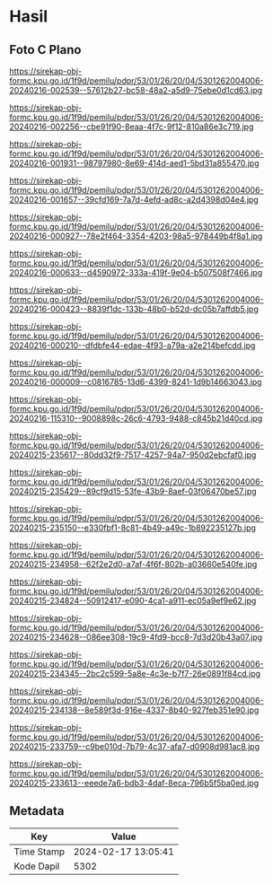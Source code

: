# Hasil

## Foto C Plano

https://sirekap-obj-formc.kpu.go.id/1f9d/pemilu/pdpr/53/01/26/20/04/5301262004006-20240216-002539--57612b27-bc58-48a2-a5d9-75ebe0d1cd63.jpg

https://sirekap-obj-formc.kpu.go.id/1f9d/pemilu/pdpr/53/01/26/20/04/5301262004006-20240216-002256--cbe91f90-8eaa-4f7c-9f12-810a86e3c719.jpg

https://sirekap-obj-formc.kpu.go.id/1f9d/pemilu/pdpr/53/01/26/20/04/5301262004006-20240216-001931--98797980-8e69-414d-aed1-5bd31a855470.jpg

https://sirekap-obj-formc.kpu.go.id/1f9d/pemilu/pdpr/53/01/26/20/04/5301262004006-20240216-001657--39cfd169-7a7d-4efd-ad8c-a2d4398d04e4.jpg

https://sirekap-obj-formc.kpu.go.id/1f9d/pemilu/pdpr/53/01/26/20/04/5301262004006-20240216-000927--78e2f464-3354-4203-98a5-978449b4f8a1.jpg

https://sirekap-obj-formc.kpu.go.id/1f9d/pemilu/pdpr/53/01/26/20/04/5301262004006-20240216-000633--d4590972-333a-419f-9e04-b507508f7466.jpg

https://sirekap-obj-formc.kpu.go.id/1f9d/pemilu/pdpr/53/01/26/20/04/5301262004006-20240216-000423--8839f1dc-133b-48b0-b52d-dc05b7affdb5.jpg

https://sirekap-obj-formc.kpu.go.id/1f9d/pemilu/pdpr/53/01/26/20/04/5301262004006-20240216-000210--dfdbfe44-edae-4f93-a79a-a2e214befcdd.jpg

https://sirekap-obj-formc.kpu.go.id/1f9d/pemilu/pdpr/53/01/26/20/04/5301262004006-20240216-000009--c0816785-13d6-4399-8241-1d9b14663043.jpg

https://sirekap-obj-formc.kpu.go.id/1f9d/pemilu/pdpr/53/01/26/20/04/5301262004006-20240216-115310--9008898c-26c6-4793-9488-c845b21d40cd.jpg

https://sirekap-obj-formc.kpu.go.id/1f9d/pemilu/pdpr/53/01/26/20/04/5301262004006-20240215-235617--80dd32f9-7517-4257-94a7-950d2ebcfaf0.jpg

https://sirekap-obj-formc.kpu.go.id/1f9d/pemilu/pdpr/53/01/26/20/04/5301262004006-20240215-235429--89cf9d15-53fe-43b9-8aef-03f06470be57.jpg

https://sirekap-obj-formc.kpu.go.id/1f9d/pemilu/pdpr/53/01/26/20/04/5301262004006-20240215-235150--e330fbf1-8c81-4b49-a49c-1b892235127b.jpg

https://sirekap-obj-formc.kpu.go.id/1f9d/pemilu/pdpr/53/01/26/20/04/5301262004006-20240215-234958--62f2e2d0-a7af-4f6f-802b-a03660e540fe.jpg

https://sirekap-obj-formc.kpu.go.id/1f9d/pemilu/pdpr/53/01/26/20/04/5301262004006-20240215-234824--50912417-e090-4ca1-a911-ec05a9ef9e62.jpg

https://sirekap-obj-formc.kpu.go.id/1f9d/pemilu/pdpr/53/01/26/20/04/5301262004006-20240215-234628--086ee308-19c9-4fd9-bcc8-7d3d20b43a07.jpg

https://sirekap-obj-formc.kpu.go.id/1f9d/pemilu/pdpr/53/01/26/20/04/5301262004006-20240215-234345--2bc2c599-5a8e-4c3e-b7f7-26e0891f84cd.jpg

https://sirekap-obj-formc.kpu.go.id/1f9d/pemilu/pdpr/53/01/26/20/04/5301262004006-20240215-234138--8e589f3d-916e-4337-8b40-927feb351e90.jpg

https://sirekap-obj-formc.kpu.go.id/1f9d/pemilu/pdpr/53/01/26/20/04/5301262004006-20240215-233759--c9be010d-7b79-4c37-afa7-d0908d981ac8.jpg

https://sirekap-obj-formc.kpu.go.id/1f9d/pemilu/pdpr/53/01/26/20/04/5301262004006-20240215-233613--eeede7a6-bdb3-4daf-8eca-796b5f5ba0ed.jpg


## Metadata

| Key        | Value               |
| ---------- | ------------------- |
| Time Stamp | 2024-02-17 13:05:41 |
| Kode Dapil | 5302                |



